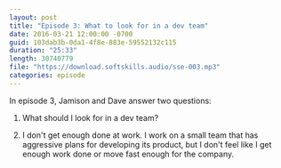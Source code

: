 ```yaml
---
layout: post
title: "Episode 3: What to look for in a dev team"
date: 2016-03-21 12:00:00 -0700
guid: 103dab3b-0da1-4f8e-883e-59552132c115
duration: "25:33"
length: 30740779
file: "https://download.softskills.audio/sse-003.mp3"
categories: episode
---
```






In episode 3, Jamison and Dave answer two questions:

1. What should I look for in a dev team?

2. I don't get enough done at work. I work on a small team that has aggressive plans for developing its product, but I don't feel like I get enough work done or move fast enough for the company.



